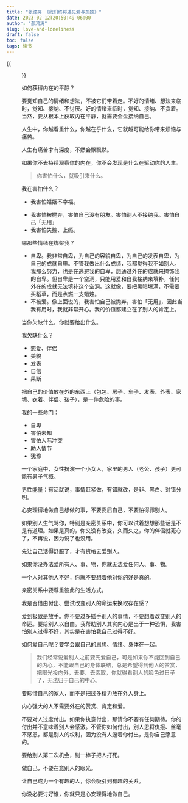 ```yaml
---
title: "张德芬 《我们终将遇见爱与孤独》"
date: 2023-02-12T20:50:49-06:00
author: "郝鸿涛"
slug: love-and-loneliness
draft: false
toc: false
tags: 读书
---
```

{{<figure src="/media/cnblog/love-and-loneliness.jpg" caption="图片来自豆瓣">}}

如何获得内在的平静？

要觉知自己的情绪和想法，不被它们带着走。不好的情绪、想法来临时，觉知、接纳、不讨厌。好的情绪来临时，觉知、接纳、不贪着。当然，要从根本上获取内在平静，就需要全盘接纳自己。

人生中，你越看重什么，你越在乎什么，它就越可能给你带来烦恼与痛苦。

人生有痛苦才有深度，不然会飘飘然。

如果你不去持续观察你的内在，你不会发现是什么在驱动你的人生。

>你害怕什么，就吸引来什么。

我在害怕什么？
  - 我害怕婚姻不幸福。
  <!-- 我害怕我未来的老婆不是我疯狂喜爱的那种。我害怕自己背叛别人或者别人背叛我。 -->
  - 我害怕被抛弃，害怕自己没有朋友。害怕别人不接纳我。害怕自己「无用」
  - 我害怕失控、上瘾。

哪那些情绪在绑架我？
  - 自卑。我非常自卑，为自己的容貌自卑，为自己的发表自卑，为自己的成就自卑。不管我做出什么成绩，我都觉得我不如别人。我那么努力，也是在逃避我的自卑，想通过外在的成就来掩饰我的自卑。但自卑是一个空洞，只能用爱和自我接纳来填补，任何外在的成就无法填补这个空洞。这就像，要把黑暗填满，不需要买稻草，而是点燃一支蜡烛。
  - 不被爱。像上面说的，我害怕自己被抛弃，害怕「无用」，因此当我有用时，我就非常开心。我的价值都建立在了别人的肯定上。

当你欠缺什么，你就要给出什么。

我欠缺什么？
  - 恋爱、伴侣
  - 美貌
  - 发表
  - 自信
  - 果断

把自己的价值放在外的东西上（包包、房子、车子、发表、外表、家境、衣着、伴侣、孩子），是一件危险的事。

我的一些命门：
  - 自卑
  - 害怕未知
  - 害怕人际冲突
  - 助人情节
  - 犹豫

一个家庭中，女性扮演一个小女人，家里的男人（老公、孩子）更可能有男子气概。

男性能量：有话就说，事情赶紧做，有错就改，是非、黑白、对错分明。

心安理得地做自己想做的事，不要委屈自己，不要怕得罪别人。

如果别人生气骂你，特别是亲密关系中，你可以试着想想那些话是不是有道理。如果是真的，你又没有改变，久而久之，你的伴侣就死心了，不再说，因为说了也没用。

先让自己活得舒服了，才有资格去爱别人。

如果你没办法爱所有人、事、物，你就无法爱任何人、事、物。

一个人对其他人不好，你就不要想着他对你的好是真的。

亲密关系中要尊重彼此的生活方式。

我是否借由付出、尝试改变别人的命运来换取存在感？

爱到极致是放手。你不要过多插手别人的事情，不要想着改变别人的命运。要给别人以自由。我帮助别人其实内心是出于一种恐惧，我害怕别人过得不好，其实是在害怕我自己过得不好。

如何爱自己呢？要学会跟自己的思想、情绪、身体在一起。

>我们经常说爱别人之前要先爱自己，可是如果你不能回到自己的内心，不能跟自己的身体联结，总是希望得到他人的赞赏，把眼光投向外，去要、去索取，你就得看别人的脸色过日子了，无法归于自己的中心。

要珍惜自己的家人，而不是把过多精力放在外人身上。

内心强大的人不需要外在的赞赏、肯定和爱。

不要对人过度付出。如果你执意付出，那请你不要有任何期待。你的付出并不意味着别人会感激。不管你如何付出，别人恩将仇报、丝毫不感恩，都是别人的权利，因为没有人逼着你付出，是你自己愿意的。

要给别人第二次机会，别一棒子把人打死。

做自己，不要在意别人的眼光。

让自己成为一个有趣的人，你会吸引到有趣的关系。

你没必要讨好谁，你就只是心安理得地做自己。
